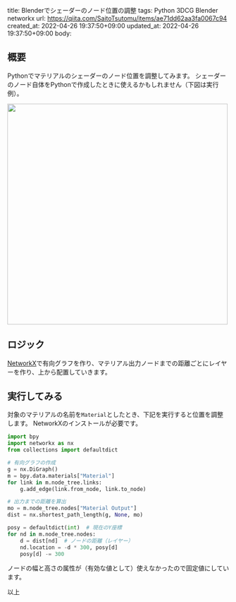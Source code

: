 title: Blenderでシェーダーのノード位置の調整
tags: Python 3DCG Blender networkx
url: https://qiita.com/SaitoTsutomu/items/ae71dd62aa3fa0067c94
created_at: 2022-04-26 19:37:50+09:00
updated_at: 2022-04-26 19:37:50+09:00
body:

## 概要

Pythonでマテリアルのシェーダーのノード位置を調整してみます。
シェーダーのノード自体をPythonで作成したときに使えるかもしれません（下図は実行例）。

<img src="https://qiita-image-store.s3.ap-northeast-1.amazonaws.com/0/13955/40987fc2-117d-3588-36ed-5e8d868ad356.png" width="500">

## ロジック

[NetworkX](https://networkx.org/)で有向グラフを作り、マテリアル出力ノードまでの距離ごとにレイヤーを作り、上から配置していきます。

## 実行してみる

対象のマテリアルの名前を`Material`としたとき、下記を実行すると位置を調整します。
NetworkXのインストールが必要です。

```py
import bpy
import networkx as nx
from collections import defaultdict

# 有向グラフの作成
g = nx.DiGraph()
m = bpy.data.materials["Material"]
for link in m.node_tree.links:
    g.add_edge(link.from_node, link.to_node)

# 出力までの距離を算出
mo = m.node_tree.nodes["Material Output"]
dist = nx.shortest_path_length(g, None, mo)

posy = defaultdict(int)  # 現在のY座標
for nd in m.node_tree.nodes:
    d = dist[nd]  # ノードの距離（レイヤー）
    nd.location = -d * 300, posy[d]
    posy[d] -= 300
```

ノードの幅と高さの属性が（有効な値として）使えなかったので固定値にしています。

以上


